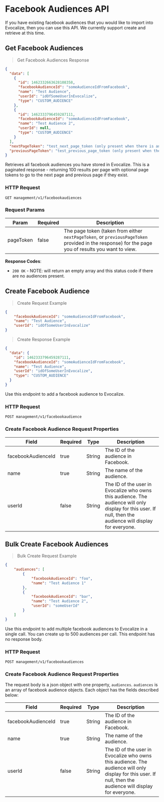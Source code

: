 # Facebook Audiences API

If you have existing facebook audiences that you would like to
import into Evocalize, then you can use this API. We currently
support create and retrieve at this time.

## Get Facebook Audiences

> Get Facebook Audiences Response

```json
{
  "data": [
    {
      "id": 1462332663628108358,
      "facebookAudienceId": "someAudienceIdFromFacebook",
      "name": "Test Audience",
      "userId": "idOfSomeUserInEvocalize",
      "type": "CUSTOM_AUDIENCE"
    },
    {
      "id": 1462333796459287111,
      "facebookAudienceId": "someAudienceIdFromFacebook",
      "name": "Test Audience 2",
      "userId": null,
      "type": "CUSTOM_AUDIENCE"
    }
  ],
  "nextPageToken": "test_next_page_token (only present when there is another page)",
  "previousPageToken": "test_previous_page_token (only present when there is another page)"
}
```

Retrieves all facebook audiences you have stored in Evocalize.
This is a paginated response - returning 100 results per page
with optional page tokens to go to the next page and previous page if they exist.

### HTTP Request

`GET management/v1/facebookaudiences`

### Request Params

| Param     | Required | Description                                                                                                                                       |
| --------- | -------- | ------------------------------------------------------------------------------------------------------------------------------------------------- |
| pageToken | false    | The page token (taken from either `nextPageToken`, or `previousPageToken` provided in the response) for the page you of results you want to view. |

**Response Codes**:

- `200 OK` - NOTE: will return an empty array and this status code if there are no audiences present.

## Create Facebook Audience

> Create Request Example

```json
{
	"facebookAudienceId": "someAudienceIdFromFacebook",
	"name": "Test Audience",
	"userId": "idOfSomeUserInEvocalize"
}
```

> Create Response Example

```json
{
  "data": {
    "id": 1462333796459287111,
    "facebookAudienceId": "someAudienceIdFromFacebook",
    "name": "Test Audience",
    "userId": "idOfSomeUserInEvocalize",
    "type": "CUSTOM_AUDIENCE"
  }
}
```

Use this endpoint to add a facebook audience to Evocalize.

### HTTP Request

`POST management/v1/facebookaudience`

### Create Facebook Audience Request Properties

| Field              | Required | Type    | Description                                                             |
| -------------------| -------- | ------- | ----------------------------------------------------------------------- |
| facebookAudienceId | true     | String  | The ID of the audience in Facebook. |
| name               | true     | String  | The name of the audience. |                                                                     |
| userId             | false    | String  | The ID of the user in Evocalize who owns this audience. The audience will only display for this user. If null, then the audience will display for everyone. |                                                                |

## Bulk Create Facebook Audiences

> Bulk Create Request Example

```json
{
	"audiences": [
		{
			"facebookAudienceId": "foo",
			"name": "Test Audience 1"
		},
		{
			"facebookAudienceId": "bar",
			"name": "Test Audience 2",
			"userId": "someUserId"
		}
	]
}
```

Use this endpoint to add multiple facebook audiences to Evocalize
in a single call. You can create up to 500 audiences per call. This
endpoint has no response body.

### HTTP Request

`POST management/v1/facebookaudiences`

### Create Facebook Audience Request Properties

The request body is a json object with one property, `audiences`. `audiences` is an array of facebook
audience objects. Each object has the fields described below:

| Field              | Required | Type    | Description                                                             |
| -------------------| -------- | ------- | ----------------------------------------------------------------------- |
| facebookAudienceId | true     | String  | The ID of the audience in Facebook. |
| name               | true     | String  | The name of the audience. |                                                                     |
| userId             | false    | String  | The ID of the user in Evocalize who owns this audience. The audience will only display for this user. If null, then the audience will display for everyone. |                                                                |
